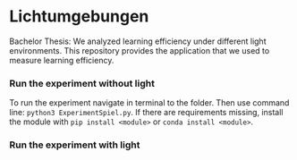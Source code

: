 # Lichtumgebungen
Bachelor Thesis: We analyzed learning efficiency under different light environments. This repository provides the application that we used to measure learning efficiency.

### Run the experiment without light
To run the experiment navigate in terminal to the folder. Then use command line: ```python3 ExperimentSpiel.py```. If there are requirements missing, install the module with ```pip install <module>``` or ```conda install <module>```.

### Run the experiment with light
